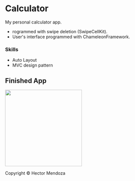 # Calculator
My personal calculator app.

- rogrammed with swipe deletion (SwipeCellKit).
- User's interface programmed with ChameleonFramework.

### Skills
* Auto Layout
* MVC design pattern


## Finished App
<img src="calculator.gif" width="250">

Copyright © Hector Mendoza
